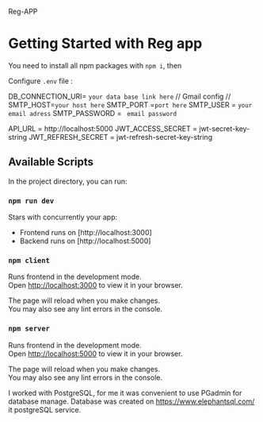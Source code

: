 Reg-APP
# Getting Started with Reg app

You need to install all npm packages with `npm i`, then

Configure `.env` file :

DB_CONNECTION_URI= `your data base link here`
// Gmail config //
SMTP_HOST=`your host here`
SMTP_PORT =`port here`
SMTP_USER = `your email adress`
SMTP_PASSWORD = ` email password`

API_URL = http://localhost:5000
JWT_ACCESS_SECRET = jwt-secret-key-string
JWT_REFRESH_SECRET = jwt-refresh-secret-key-string

## Available Scripts

In the project directory, you can run:

### `npm run dev`

Stars with concurrently your app:
- Frontend runs on [http://localhost:3000]
- Backend runs on [http://localhost:5000]

### `npm client`

Runs frontend in the development mode.\
Open [http://localhost:3000](http://localhost:3000) to view it in your browser.

The page will reload when you make changes.\
You may also see any lint errors in the console.

### `npm server`

Runs frontend in the development mode.\
Open [http://localhost:5000](http://localhost:5000) to view it in your browser.

The page will reload when you make changes.\
You may also see any lint errors in the console.


I worked with PostgreSQL, for me it was convenient to use PGadmin for database manage. 
Database was created on https://www.elephantsql.com/ it postgreSQL service.



